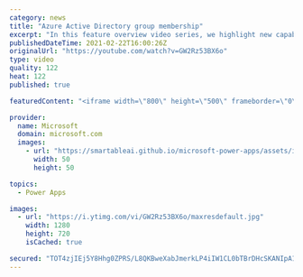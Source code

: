 ```yaml
---
category: news
title: "Azure Active Directory group membership"
excerpt: "In this feature overview video series, we highlight new capabilities included in the latest update to Microsoft Power Apps.  Power Apps Dataverse provides record level security to Azure Active Directory group membership types. Admins can easily set up and assign permissions to different Azure AD users,"
publishedDateTime: 2021-02-22T16:00:26Z
originalUrl: "https://youtube.com/watch?v=GW2Rz53BX6o"
type: video
quality: 122
heat: 122
published: true

featuredContent: "<iframe width=\"800\" height=\"500\" frameborder=\"0\" src=\"https://www.youtube.com/embed/GW2Rz53BX6o\" allow=\"accelerometer; autoplay; encrypted-media; gyroscope; picture-in-picture\" allowfullscreen></iframe>"

provider:
  name: Microsoft
  domain: microsoft.com
  images:
    - url: "https://smartableai.github.io/microsoft-power-apps/assets/images/organizations/microsoft.com-50x50.jpg"
      width: 50
      height: 50

topics:
  - Power Apps

images:
  - url: "https://i.ytimg.com/vi/GW2Rz53BX6o/maxresdefault.jpg"
    width: 1280
    height: 720
    isCached: true

secured: "TOT4zjIEj5Y8Hhg0ZPRS/L8QKBweXabJmerkLP4iIW1CL0bTBrDHcSKANIpA1zRczcD78Ce+VAO10VHh0L/YVJXyuE63gwNVPb4E7rfMFOvd4CIkKYtPLUuCPPw6h7XV/rQTIibG1FpStk7NeLqYpDGflWKVUwXX3KNKAIFkUh03DmsPIxqTc7LmKaIX4UUnmr7nSUyR4ElNA93NgkEwys+L0aUpW4SfQPqphyIou1GVRSKdgjcMMBu+6tXSfU9dJvnr6QI1OTHSK/VGR0qnbgAGuL2cg8RrpfTYRKh118d2izHX5YtP3sNy2w+NcHX26hu8uhTCaiJJeGfFkgkdvBuVo/bgNrADAXDkBHGvwA1HvlqjHi3NqUcnd0l9X5ZlBVlY+hPynRvlAJlRJY2yoyUP+YNnnB8RhCbciP2J/QNXn1vfHax2O8ec1uVYqgiP;nxQFN3IrlkGTQJTHAqBInA=="
---
```


